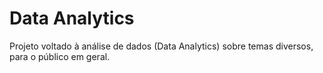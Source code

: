 
# Data Analytics

Projeto voltado à análise de dados (Data Analytics) sobre temas diversos, para o público em geral. 

